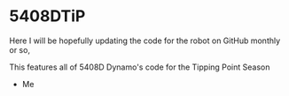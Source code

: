 # 5408DTiP

Here I will be hopefully updating the code for the robot on GitHub monthly or so,

This features all of 5408D Dynamo's code for the Tipping Point Season

-  Me
